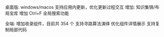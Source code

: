 桌面版:
windows/macos 支持应用内更新，优化更新过程交互
增加: 知识集锦/布局宝库
增加 Ctrl+F 全局搜索功能

全端:
增加收录组件，目前共 354 个
支持寻路算法演绎
优化组件详情展示
支持复制局部代码
